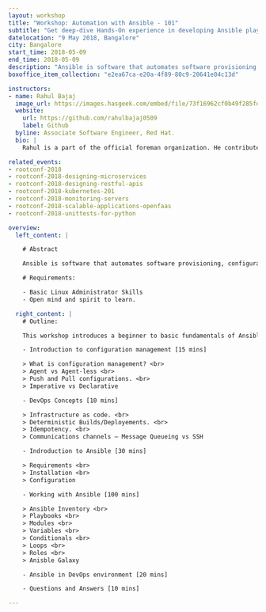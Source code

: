 ```yaml
---
layout: workshop
title: "Workshop: Automation with Ansible - 101"
subtitle: "Get deep-dive Hands-On experience in developing Ansible playbooks."
datelocation: "9 May 2018, Bangalore"
city: Bangalore
start_time: 2018-05-09
end_time: 2018-05-09
description: "Ansible is software that automates software provisioning, configuration management, and application deployment. Ansible is a radically simple IT automation platform that makes your applications and systems easier to deploy. Avoid writing scripts or custom code to deploy and update your applications— automate in a language that approaches plain English, using SSH, with no agents to install on remote systems."
boxoffice_item_collection: "e2ea67ca-e20a-4f89-80c9-20641e04c13d"

instructors:
- name: Rahul Bajaj
  image_url: https://images.hasgeek.com/embed/file/73f16962cf0b49f285fddd5da4141bbe
  website:
    url: https://github.com/rahulbajaj0509
    label: Github 
  byline: Associate Software Engineer, Red Hat.
  bio: |
    Rahul is a part of the official foreman organization. He contributes mostly to the Foreman project and is a ‘Red Hat Certified Specialist in Configuration Management’. He is also the organizer of Foreman Pune Meetups. 

related_events:
- rootconf-2018
- rootconf-2018-designing-microservices
- rootconf-2018-designing-restful-apis
- rootconf-2018-kubernetes-201
- rootconf-2018-monitoring-servers
- rootconf-2018-scalable-applications-openfaas
- rootconf-2018-unittests-for-python

overview:
  left_content: |

    # Abstract

    Ansible is software that automates software provisioning, configuration management, and application deployment. Ansible is a radically simple IT automation platform that makes your applications and systems easier to deploy. Avoid writing scripts or custom code to deploy and update your applications— automate in a language that approaches plain English, using SSH, with no agents to install on remote systems.

    # Requirements:

    - Basic Linux Administrator Skills
    - Open mind and spirit to learn.

  right_content: |
    # Outline:

    This workshop introduces a beginner to basic fundamentals of Ansible with easy to do hands-on exercises. The workshop introduces basic use cases of Ansible followed by an introduction to Ansible Inventory, Playbooks, Modules, Variables, Conditionals, Loops and Roles. Each mentioned topic is accompanied by a set of coding exercises giving the attendies a hands-on experience in developing Ansible Playbooks.

    - Introduction to configuration management [15 mins]

    > What is configuration management? <br>
    > Agent vs Agent-less <br>
    > Push and Pull configurations. <br>
    > Imperative vs Declarative

    - DevOps Concepts [10 mins]

    > Infrastructure as code. <br>
    > Deterministic Builds/Deployements. <br>
    > Idempotency. <br>
    > Communications channels – Message Queueing vs SSH

    - Indroduction to Ansible [30 mins]

    > Requirements <br>
    > Installation <br>
    > Configuration

    - Working with Ansible [100 mins]

    > Ansible Inventory <br>
    > Playbooks <br>
    > Modules <br>
    > Variables <br>
    > Conditionals <br>
    > Loops <br>
    > Roles <br>
    > Anisble Galaxy

    - Ansible in DevOps environment [20 mins]

    - Questions and Answers [10 mins] 

---
```

